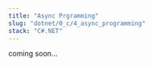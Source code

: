 ```yaml
---
title: "Async Prgramming"
slug: "dotnet/0_c/4_async_programming"
stack: "C#.NET"
---
```


coming soon...